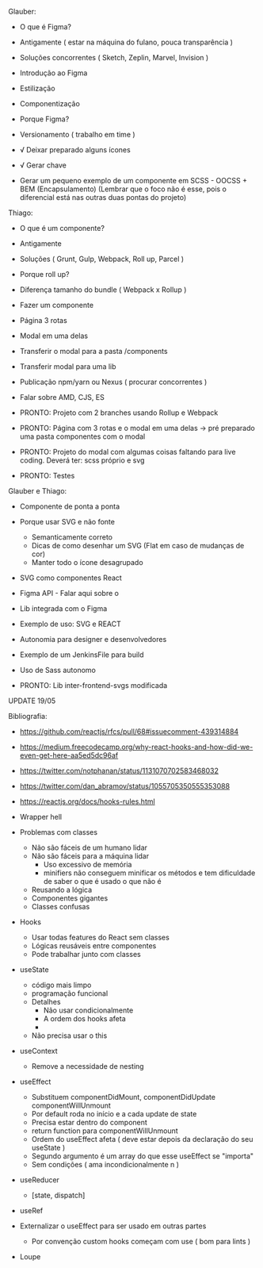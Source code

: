 Glauber:

- O que é Figma?
- Antigamente ( estar na máquina do fulano, pouca transparência )
- Soluções concorrentes ( Sketch, Zeplin, Marvel, Invision )
- Introdução ao Figma
- Estilização
- Componentização

- Porque Figma?
- Versionamento ( trabalho em time )

- √ Deixar preparado alguns ícones
- √ Gerar chave

- Gerar um pequeno exemplo de um componente em SCSS - OOCSS + BEM (Encapsulamento)
    (Lembrar que o foco não é esse, pois o diferencial está nas outras duas pontas do projeto)

Thiago:

- O que é um componente?
- Antigamente
- Soluções ( Grunt, Gulp, Webpack, Roll up, Parcel )
- Porque roll up? 
- Diferença tamanho do bundle ( Webpack x Rollup )
- Fazer um componente
- Página 3 rotas 
- Modal em uma delas
- Transferir o modal para a pasta /components
- Transferir modal para uma lib
- Publicação npm/yarn ou Nexus ( procurar concorrentes )
- Falar sobre AMD, CJS, ES

- PRONTO: Projeto com 2 branches usando Rollup e Webpack
- PRONTO: Página com 3 rotas e o modal em uma delas -> pré preparado uma pasta componentes com o modal 
- PRONTO: Projeto do modal com algumas coisas faltando para live coding. Deverá ter: scss próprio e svg 
- PRONTO: Testes

Glauber e Thiago:

- Componente de ponta a ponta
- Porque usar SVG e não fonte
  - Semanticamente correto
  - Dicas de como desenhar um SVG (Flat em caso de mudanças de cor)
  - Manter todo o ícone desagrupado
- SVG como componentes React
- Figma API - Falar aqui sobre o 
- Lib integrada com o Figma
- Exemplo de uso: SVG e REACT
- Autonomia para designer e desenvolvedores
- Exemplo de um JenkinsFile para build
- Uso de Sass autonomo

- PRONTO: Lib inter-frontend-svgs modificada

UPDATE 19/05

Bibliografia:
- https://github.com/reactjs/rfcs/pull/68#issuecomment-439314884
- https://medium.freecodecamp.org/why-react-hooks-and-how-did-we-even-get-here-aa5ed5dc96af
- https://twitter.com/notphanan/status/1131070702583468032
- https://twitter.com/dan_abramov/status/1055705350555353088
- https://reactjs.org/docs/hooks-rules.html

- Wrapper hell
- Problemas com classes
    - Não são fáceis de um humano lidar
    - Não são fáceis para a máquina lidar
        - Uso excessivo de memória
        - minifiers não conseguem minificar os métodos e tem dificuldade de saber o que é usado o que não é
    - Reusando a lógica
    - Componentes gigantes
    - Classes confusas 

- Hooks
    - Usar todas features do React sem classes
    - Lógicas reusáveis entre componentes
    - Pode trabalhar junto com classes    

- useState
    - código mais limpo
    - programação funcional
    - Detalhes
        - Não usar condicionalmente
        - A ordem dos hooks afeta
        -  
    - Não precisa usar o this       

- useContext
    - Remove a necessidade de nesting

- useEffect
    - Substituem componentDidMount, componentDidUpdate componentWillUnmount
    - Por default roda no início e a cada update de state
    - Precisa estar dentro do component
    - return function para componentWillUnmount
    - Ordem do useEffect afeta ( deve estar depois da declaração do seu useState )
    - Segundo argumento é um array do que esse useEffect se "importa"
    - Sem condições ( ama incondicionalmente n )

- useReducer
    - [state, dispatch]

- useRef

- Externalizar o useEffect para ser usado em outras partes
    - Por convenção custom hooks começam com use ( bom para lints )



- Loupe